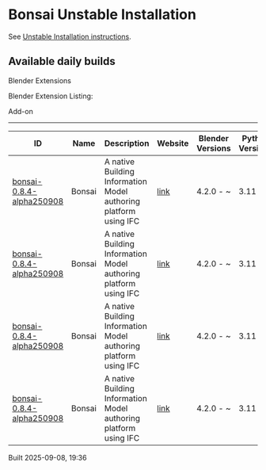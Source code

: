 # Bonsai Unstable Installation

See [Unstable Installation instructions](https://docs.bonsaibim.org/guides/development/installation.html#unstable-installation).

## Available daily builds

Blender Extensions


Blender Extension Listing:

Add-on

---

| ID | Name | Description | Website | Blender Versions | Python Versions | Platforms | Size |
| --- | --- | --- | --- | --- | --- | --- | --- |
| [bonsai-0.8.4-alpha250908](https://github.com/IfcOpenShell/IfcOpenShell/releases/download/bonsai-0.8.4-alpha2509081928/bonsai_py311-0.8.4-alpha250908-windows-x64.zip?repository=https://raw.githubusercontent.com/IfcOpenShell/bonsai_unstable_repo/main/index.json&blender_version_min=4.2.0&platforms=windows-x64&python_versions=3.11) | Bonsai | A native Building Information Model authoring platform using IFC | [link](https://bonsaibim.org/) | 4.2.0 - ~ | 3.11 | windows-x64 | 744.2MB |
| [bonsai-0.8.4-alpha250908](https://github.com/IfcOpenShell/IfcOpenShell/releases/download/bonsai-0.8.4-alpha2509081928/bonsai_py311-0.8.4-alpha250908-macos-x64.zip?repository=https://raw.githubusercontent.com/IfcOpenShell/bonsai_unstable_repo/main/index.json&blender_version_min=4.2.0&platforms=macos-x64&python_versions=3.11) | Bonsai | A native Building Information Model authoring platform using IFC | [link](https://bonsaibim.org/) | 4.2.0 - ~ | 3.11 | macos-x64 | 759.7MB |
| [bonsai-0.8.4-alpha250908](https://github.com/IfcOpenShell/IfcOpenShell/releases/download/bonsai-0.8.4-alpha2509081928/bonsai_py311-0.8.4-alpha250908-macos-arm64.zip?repository=https://raw.githubusercontent.com/IfcOpenShell/bonsai_unstable_repo/main/index.json&blender_version_min=4.2.0&platforms=macos-arm64&python_versions=3.11) | Bonsai | A native Building Information Model authoring platform using IFC | [link](https://bonsaibim.org/) | 4.2.0 - ~ | 3.11 | macos-arm64 | 762.5MB |
| [bonsai-0.8.4-alpha250908](https://github.com/IfcOpenShell/IfcOpenShell/releases/download/bonsai-0.8.4-alpha2509081928/bonsai_py311-0.8.4-alpha250908-linux-x64.zip?repository=https://raw.githubusercontent.com/IfcOpenShell/bonsai_unstable_repo/main/index.json&blender_version_min=4.2.0&platforms=linux-x64&python_versions=3.11) | Bonsai | A native Building Information Model authoring platform using IFC | [link](https://bonsaibim.org/) | 4.2.0 - ~ | 3.11 | linux-x64 | 769.3MB |

Built 2025-09-08, 19:36